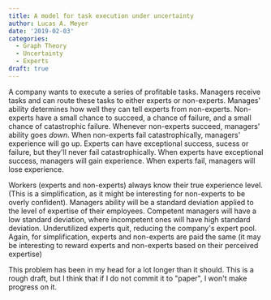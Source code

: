 ```yaml
---
title: A model for task execution under uncertainty
author: Lucas A. Meyer
date: '2019-02-03'
categories:
  - Graph Theory
  - Uncertainty
  - Experts
draft: true
---
```


A company wants to execute a series of profitable tasks. Managers receive tasks and can route these tasks to either experts or non-experts. Manages' ability determines how well they can tell experts from non-experts. Non-experts have a small chance to succeed, a chance of failure, and a small chance of catastrophic failure. Whenever non-experts succeed, managers' ability goes *down*. When non-experts fail catastrophically, managers' experience will go up. Experts can have exceptional success, sucess or failure, but they'll never fail catastrophically. When experts have exceptional success, managers will gain experience. When experts fail, managers will lose experience.  

Workers (experts and non-experts) always know their true experience level. (This is a simplification, as it might be interesting for non-experts to be overly confident). Managers ability will be a standard deviation applied to the level of expertise of their employees. Competent managers will have a low standard deviation, where incompetent ones will have high standard deviation. Underutilized experts quit, reducing the company's expert pool. Again, for simplification, experts and non-experts are paid the same (it may be interesting to reward experts and non-experts based on their perceived expertise)



This problem has been in my head for a lot longer than it should. This is a rough draft, but I think that if I do not commit it to "paper", I won't make progress on it.